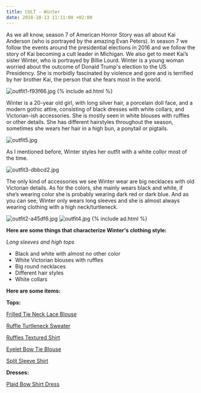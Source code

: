 ```yaml
---
title: CULT - Winter
date: 2018-10-13 11:11:00 +02:00
---
```


As we all know, season 7 of American Horror Story was all about Kai Anderson (who is portrayed by the amazing Evan Peters). In season 7 we follow the events around the presidential elections in 2016 and we follow the story of Kai becoming a cult leader in Michigan. We also get to meet Kai’s sister Winter, who is portrayed by Billie Lourd. Winter is a young woman worried about the outcome of Donald Trump's election to the US Presidency. She is morbidly fascinated by violence and gore and is terrified by her brother Kai, the person that she fears most in the world.

![outfit1-f93f66.jpg](/uploads/outfit1-f93f66.jpg)
{% include ad.html %}

Winter is a 20-year old girl, with long silver hair, a porcelain doll face, and a modern gothic attire, consisting of black dresses with white collars, and Victorian-ish accessories. She is mostly seen in white blouses with ruffles or other details. She has different hairstyles throughout the season, sometimes she wears her hair in a high bun, a ponytail or pigtails.

![outfit5.jpg](/uploads/outfit5.jpg)

As I mentioned before, Winter styles her outfit with a white collor most of the time. 

![outfit3-dbbcd2.jpg](/uploads/outfit3-dbbcd2.jpg)

The only kind of accessories we see Winter wear are big necklaces with old Victorian details. As for the colors, she mainly wears black and white, if she’s wearing color she is probably wearing dark red or dark blue. And as you can see, Winter only wears long sleeves and she is almost always wearing clothing with a high neck/turtleneck.

![outfit2-a45df6.jpg](/uploads/outfit2-a45df6.jpg)
![outfit4.jpg](/uploads/outfit4.jpg)
{% include ad.html %}

**Here are some things that characterize Winter's clothing style:**

*Long sleeves and high tops*
* Black and white with almost no other color
* White Victorian blouses with ruffles
* Big round necklaces
* Different hair styles
* White collars

**Here are some items:**

**Tops:**

[Frilled Tie Neck Lace Blouse](https://lt45.net/c/?si=12810&li=1561444&wi=304271&ws=&dl=frilled-tie-neck-lace-blouse-p_576897.html)

[Ruffle Turtleneck Sweater](https://www.urbanoutfitters.com/shop/uo-faye-ruffle-turtleneck-sweater?category=womens-tops&color=010&quantity=1&type=REGULAR)

[Ruffles Textured Shirt](https://lt45.net/c/?si=12810&li=1561444&wi=304271&ws=&dl=ruffles-textured-shirt-p_552072.html)

[Eyelet Bow Tie Blouse](https://lt45.net/c/?si=12810&li=1561444&wi=304271&ws=&dl=zaful-eyelet-bow-tie-blouse-p_575355.html)

[Split Sleeve Shirt](https://lt45.net/c/?si=12810&li=1561444&wi=304271&ws=&dl=white-loose-cut-out-turn-down-collar-long-sleeve-shirt-p_174064.html)

**Dresses:**

[Plaid Bow Shirt Dress](https://lt45.net/c/?si=12810&li=1561444&wi=304271&ws=&dl=plaid-bow-shirt-dress-p_587183.html)